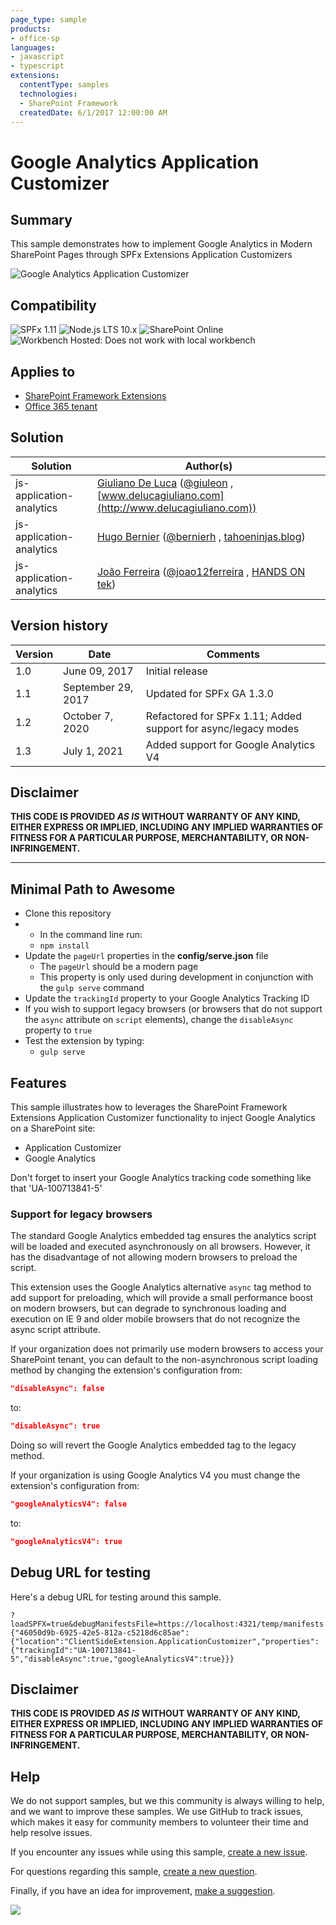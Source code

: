 ```yaml
---
page_type: sample
products:
- office-sp
languages:
- javascript
- typescript
extensions:
  contentType: samples
  technologies:
  - SharePoint Framework
  createdDate: 6/1/2017 12:00:00 AM
---
```

# Google Analytics Application Customizer

## Summary

This sample demonstrates how to implement Google Analytics in Modern SharePoint Pages through SPFx Extensions Application Customizers

![Google Analytics Application Customizer](./assets/js-application-google-analytics.gif)

## Compatibility

![SPFx 1.11](https://img.shields.io/badge/SPFx-1.11.0-green.svg) 
![Node.js LTS 10.x](https://img.shields.io/badge/Node.js-LTS%2010.x-green.svg) ![SharePoint Online](https://img.shields.io/badge/SharePoint-Online-yellow.svg)
![Workbench Hosted: Does not work with local workbench](https://img.shields.io/badge/Workbench-Hosted-yellow.svg "Does not work with local workbench")

## Applies to

* [SharePoint Framework Extensions](https://dev.office.com/sharepoint/docs/spfx/extensions/overview-extensions)
* [Office 365 tenant](https://dev.office.com/sharepoint/docs/spfx/set-up-your-development-environment)

## Solution

Solution|Author(s)
--------|---------
js-application-analytics | [Giuliano De Luca](https://github.com/giuleon) ([@giuleon](https://twitter.com/giuleon) , [www.delucagiuliano.com](http://www.delucagiuliano.com))
js-application-analytics | [Hugo Bernier](https://github.com/hugoabernier) ([@bernierh](https://twitter.com/bernierh) , [tahoeninjas.blog](https://tahoeninjas.blog))
js-application-analytics | [João Ferreira](https://github.com/joaoferreira) ([@joao12ferreira](https://twitter.com/joao12ferreira) , [HANDS ON tek](https://sharepoint.handsontek.net))

## Version history

Version|Date|Comments
-------|----|--------
1.0|June 09, 2017|Initial release
1.1|September 29, 2017|Updated for SPFx GA 1.3.0
1.2|October 7, 2020|Refactored for SPFx 1.11; Added support for async/legacy modes
1.3|July 1, 2021|Added support for Google Analytics V4

## Disclaimer

**THIS CODE IS PROVIDED *AS IS* WITHOUT WARRANTY OF ANY KIND, EITHER EXPRESS OR IMPLIED, INCLUDING ANY IMPLIED WARRANTIES OF FITNESS FOR A PARTICULAR PURPOSE, MERCHANTABILITY, OR NON-INFRINGEMENT.**

---

## Minimal Path to Awesome

- Clone this repository
- - In the command line run:
  - `npm install`
- Update the `pageUrl` properties in the **config/serve.json** file
  - The `pageUrl` should be a modern page
  - This property is only used during development in conjunction with the `gulp serve` command
- Update the `trackingId` property to your Google Analytics Tracking ID
- If you wish to support legacy browsers (or browsers that do not support the `async` attribute on `script` elements), change the `disableAsync` property to `true`
- Test the extension by typing:
    - `gulp serve`

## Features

This sample illustrates how to leverages the SharePoint Framework Extensions Application Customizer functionality to inject Google Analytics on a SharePoint site:

- Application Customizer
- Google Analytics

Don't forget to insert your Google Analytics tracking code something like that 'UA-100713841-5'

### Support for legacy browsers

The standard Google Analytics embedded tag ensures the analytics script will be loaded and executed asynchronously on all browsers. However, it has the disadvantage of not allowing modern browsers to preload the script.

This extension uses the Google Analytics alternative `async` tag method to add support for preloading, which will provide a small performance boost on modern browsers, but can degrade to synchronous loading and execution on IE 9 and older mobile browsers that do not recognize the async script attribute.

If your organization does not primarily use modern browsers to access your SharePoint tenant, you can default to the non-asynchronous script loading method by changing the extension's configuration from:

```json
"disableAsync": false
```
to:
```json
"disableAsync": true
```
Doing so will revert the Google Analytics embedded tag to the legacy method.

If your organization is using Google Analytics V4 you must change the extension's configuration from:

```json
"googleAnalyticsV4": false
```
to:
```json
"googleAnalyticsV4": true
```


## Debug URL for testing

Here's a debug URL for testing around this sample.

```
?loadSPFX=true&debugManifestsFile=https://localhost:4321/temp/manifests.js&customActions={"46050d9b-6925-42e5-812a-c5218d6c85ae":{"location":"ClientSideExtension.ApplicationCustomizer","properties":{"trackingId":"UA-100713841-5","disableAsync":true,"googleAnalyticsV4":true}}}
```

## Disclaimer
**THIS CODE IS PROVIDED *AS IS* WITHOUT WARRANTY OF ANY KIND, EITHER EXPRESS OR IMPLIED, INCLUDING ANY IMPLIED WARRANTIES OF FITNESS FOR A PARTICULAR PURPOSE, MERCHANTABILITY, OR NON-INFRINGEMENT.**

## Help

We do not support samples, but we this community is always willing to help, and we want to improve these samples. We use GitHub to track issues, which makes it easy for  community members to volunteer their time and help resolve issues.

If you encounter any issues while using this sample, [create a new issue](https://github.com/pnp/sp-dev-fx-extensions/issues/new?assignees=&labels=Needs%3A+Triage+%3Amag%3A%2Ctype%3Abug-suspected&template=bug-report.yml&sample=js-application-analytics&authors=@giuleon%20@hugoabernier%20@joaoferreira&title=js-application-analytics%20-%20).

For questions regarding this sample, [create a new question](https://github.com/pnp/sp-dev-fx-extensions/issues/new?assignees=&labels=Needs%3A+Triage+%3Amag%3A%2Ctype%3Abug-suspected&template=question.yml&sample=js-application-analytics&authors=@giuleon%20@hugoabernier%20@joaoferreira&title=js-application-analytics%20-%20).

Finally, if you have an idea for improvement, [make a suggestion](https://github.com/pnp/sp-dev-fx-extensions/issues/new?assignees=&labels=Needs%3A+Triage+%3Amag%3A%2Ctype%3Abug-suspected&template=suggestion.yml&sample=js-application-analytics&authors=@giuleon%20@hugoabernier%20@joaoferreira&title=js-application-analytics%20-%20).



<img src="https://telemetry.sharepointpnp.com/sp-dev-fx-extensions/samples/js-application-analytics" />
